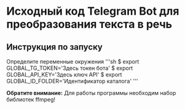 # Исходный код Telegram Bot для преобразования текста в речь

## Инструкция по запуску
Определите переменные окружения
'''sh
$ export GLOBAL_TG_TOKEN='Здесь токен бота'
$ export GLOBAL_API_KEY='Здесь ключ API'
$ export GLOBAL_ID_FOLDER='Идентификатор каталога'
'''

**Обратите внимание:**
Для работы программы необходим набор библиотек ffmpeg!
